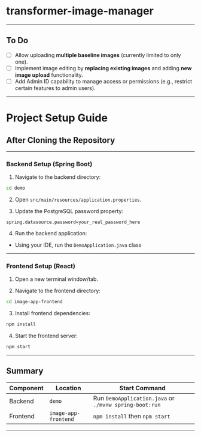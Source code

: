 # transformer-image-manager

---

## To Do

- [ ] Allow uploading **multiple baseline images** (currently limited to only one).
- [ ] Implement image editing by **replacing existing images** and adding **new image upload** functionality.
- [ ] Add Admin ID capability to manage access or permissions (e.g., restrict certain features to admin users).

---

# Project Setup Guide

## After Cloning the Repository

---

### Backend Setup (Spring Boot)

1. Navigate to the backend directory:

```bash
cd demo
```

2. Open `src/main/resources/application.properties`.

3. Update the PostgreSQL password property:

```properties
spring.datasource.password=your_real_password_here
```

4. Run the backend application:

- Using your IDE, run the `DemoApplication.java` class

---

### Frontend Setup (React)

1. Open a new terminal window/tab.

2. Navigate to the frontend directory:

```bash
cd image-app-frontend
```

3. Install frontend dependencies:

```bash
npm install
```

4. Start the frontend server:

```bash
npm start
```

---

## Summary

| Component | Location             | Start Command                                          |
| --------- | -------------------- | ------------------------------------------------------ |
| Backend   | `demo`               | Run `DemoApplication.java` or `./mvnw spring-boot:run` |
| Frontend  | `image-app-frontend` | `npm install` then `npm start`                         |

---
